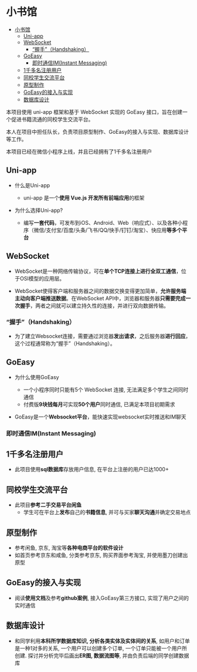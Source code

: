 # 小书馆

- [小书馆](#小书馆)
  - [Uni-app](#uni-app)
  - [WebSocket](#websocket)
    - [“握手”（Handshaking）](#握手handshaking)
  - [GoEasy](#goeasy)
    - [即时通信IM(Instant Messaging)](#即时通信iminstant-messaging)
  - [1千多名注册用户](#1千多名注册用户)
  - [同校学生交流平台](#同校学生交流平台)
  - [原型制作](#原型制作)
  - [GoEasy的接入与实现](#goeasy的接入与实现)
  - [数据库设计](#数据库设计)

本项目使用 uni-app 框架和基于 WebSocket 实现的 GoEasy 接口，旨在创建一个促进书籍流通的同校学生交流平台。

本人在项目中担任队长，负责项目原型制作、GoEasy的接入与实现、数据库设计等工作。

本项目已经在微信小程序上线，并且已经拥有了1千多名注册用户

## Uni-app

- 什么是Uni-app
  - uni-app 是一个**使用 Vue.js 开发所有前端应用**的框架

- 为什么选择Uni-app?
  - 编写**一套代码**，可发布到iOS、Android、Web（响应式）、以及各种小程序（微信/支付宝/百度/头条/飞书/QQ/快手/钉钉/淘宝）、快应用**等多个平台**

## WebSocket

- WebSocket是一种网络传输协议，可在**单个TCP连接上进行全双工通信**，位于OSI模型的应用层。

- WebSocket使得客户端和服务器之间的数据交换变得更加简单，**允许服务端主动向客户端推送数据**。在WebSocket API中，浏览器和服务器**只需要完成一次握手**，两者之间就可以建立持久性的连接，并进行双向数据传输。

### “握手”（Handshaking）

- 为了建立Websocket连接，需要通过浏览器**发出请求**，之后服务器**进行回应**，这个过程通常称为“握手”（Handshaking）。

## GoEasy

- 为什么使用GoEasy
  - 一个小程序同时只能有5个 WebSocket 连接, 无法满足多个学生之间同时通信
  - 付费版**9块钱每月**可实现**50个用户**同时通信, 已满足本项目初期需求

- GoEasy是一个**Websocket平台**，能快速实现websocket实时推送和IM聊天

### 即时通信IM(Instant Messaging)

## 1千多名注册用户

- 此项目使用**sql数据库**存放用户信息, 在平台上注册的用户已达1000+

## 同校学生交流平台

- 此项目**参考二手交易平台闲鱼**
  - 学生可在平台上**发布**自己的**书籍信息**, 并可与买家**聊天沟通**并确定交易地点

## 原型制作

- 参考闲鱼, 京东, 淘宝等**各种电商平台的软件设计**
- 如首页参考京东和咸鱼, 分类参考京东, 购买界面参考淘宝, 并使用墨刀创建出原型

## GoEasy的接入与实现

- 阅读**使用文档**及参考**github案例**, 接入GoEasy第三方接口, 实现了用户之间的实时通信

## 数据库设计

- 和同学利用**本科所学数据库知识, 分析各类实体及实体间的关系**, 如用户和订单是一种1对多的关系, 一个用户可以创建多个订单, 一个订单只能被一个用户所创建. 探讨并分析完毕后画出**ER图, 数据流图等**, 并由负责后端的同学创建数据库
